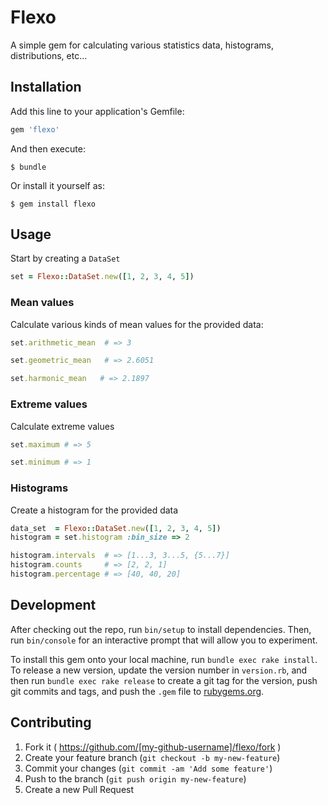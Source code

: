 # Flexo

A simple gem for calculating various statistics data, histograms, distributions, etc...

## Installation

Add this line to your application's Gemfile:

```ruby
gem 'flexo'
```

And then execute:

    $ bundle

Or install it yourself as:

    $ gem install flexo

## Usage

Start by creating a `DataSet`

``` ruby
set = Flexo::DataSet.new([1, 2, 3, 4, 5])
```

### Mean values

Calculate various kinds of mean values for the provided data:

``` ruby
set.arithmetic_mean  # => 3

set.geometric_mean   # => 2.6051

set.harmonic_mean   # => 2.1897
```

### Extreme values

Calculate extreme values

``` ruby
set.maximum # => 5

set.minimum # => 1
```

### Histograms

Create a histogram for the provided data

``` ruby
data_set  = Flexo::DataSet.new([1, 2, 3, 4, 5])
histogram = set.histogram :bin_size => 2

histogram.intervals  # => [1...3, 3...5, {5...7}]
histogram.counts     # => [2, 2, 1]
histogram.percentage # => [40, 40, 20]
```

## Development

After checking out the repo, run `bin/setup` to install dependencies. Then, run `bin/console` for an interactive prompt that will allow you to experiment.

To install this gem onto your local machine, run `bundle exec rake install`. To release a new version, update the version number in `version.rb`, and then run `bundle exec rake release` to create a git tag for the version, push git commits and tags, and push the `.gem` file to [rubygems.org](https://rubygems.org).

## Contributing

1. Fork it ( https://github.com/[my-github-username]/flexo/fork )
2. Create your feature branch (`git checkout -b my-new-feature`)
3. Commit your changes (`git commit -am 'Add some feature'`)
4. Push to the branch (`git push origin my-new-feature`)
5. Create a new Pull Request
